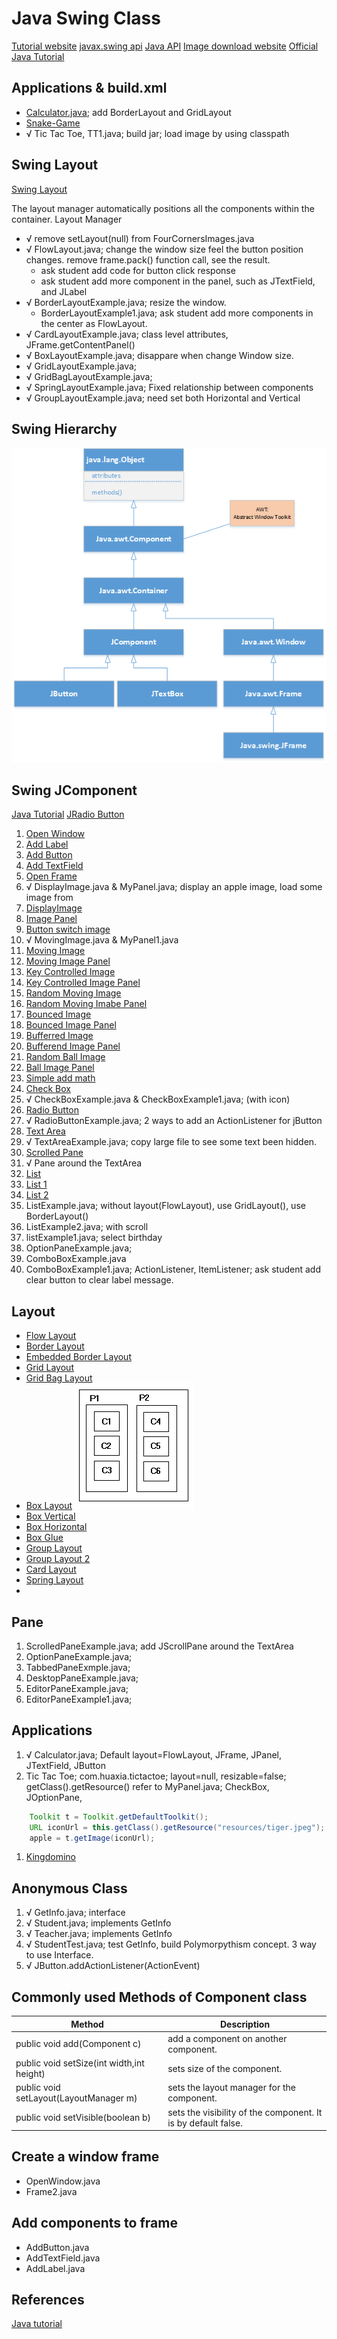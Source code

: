 # Java Swing Class

[Tutorial website](https://www.javatpoint.com/java-swing)
[javax.swing api](https://docs.oracle.com/javase/7/docs/api/javax/swing/package-summary.html)
[Java API](https://docs.oracle.com/javase/8/docs/api/)
[Image download website](http://www.pngmart.com/image/)
[Official Java Tutorial](https://docs.oracle.com/javase/tutorial/tutorialLearningPaths.html)

## Applications & build.xml
* [Calculator.java](../huaxia/src/com/huaxia/calculator/Calculator.java); add BorderLayout and GridLayout
* [Snake-Game](../Snake-Game/build.xml)
* √ Tic Tac Toe, TT1.java; build jar; load image by using classpath

## Swing Layout
[Swing Layout](https://www.tutorialspoint.com/swing/swing_layouts.htm)

The layout manager automatically positions all the components within the container. 
Layout Manager

* √ remove setLayout(null) from FourCornersImages.java
* √ FlowLayout.java; change the window size feel the button position changes. remove frame.pack() function call, see the result. 
    - ask student add code for button click response
    - ask student add more component in the panel, such as JTextField, and JLabel
* √ BorderLayoutExample.java; resize the window. 
    - BorderLayoutExample1.java; ask student add more components in the center as FlowLayout.
* √ CardLayoutExample.java; class level attributes, JFrame.getContentPanel()
* √ BoxLayoutExample.java; disappare when change Window size.
* √ GridLayoutExample.java;
* √ GridBagLayoutExample.java;
* √ SpringLayoutExample.java; Fixed relationship between components
* √ GroupLayoutExample.java; need set both Horizontal and Vertical

## Swing Hierarchy
![Container](Swing.png)

## Swing JComponent
[Java Tutorial](https://docs.oracle.com/javase/tutorial/uiswing/components/scrollpane.html)
[JRadio Button](https://www.geeksforgeeks.org/jradiobutton-java-swing/?ref=lbp)

1. [Open Window](../huaxia/src/com/huaxia/swing/OpenWindow.java)
7. [Add Label](../huaxia/src/com/huaxia/swing/AddLabel.java)
4. [Add Button](../huaxia/src/com/huaxia/swing/AddButton.java)
6. [Add TextField](../huaxia/src/com/huaxia/swing/AddTextField.java)
8. [Open Frame](../huaxia/src/com/huaxia/swing/Frame2.java)
9. √ DisplayImage.java & MyPanel.java; display an apple image, load some image from 
10. [DisplayImage](../huaxia/src/com/huaxia/swing/DisplayImage.java)
11. [Image Panel](../huaxia/src/com/huaxia/swing/MyPanel.java)
13. [Button switch image](../huaxia/src/com/huaxia/swing/FourCornersImage.java)
14. √ MovingImage.java & MyPanel1.java
15. [Moving Image](../huaxia/src/com/huaxia/swing/MoveImage.java) 
16. [Moving Image Panel](../huaxia/src/com/huaxia/swing/MyPanel1.java)
25. [Key Controlled Image](../huaxia/src/com/huaxia/swing/KeyboardControl.java)
26. [Key Controlled Image Panel](../huaxia/src/com/huaxia/swing/MyPanel2.java)
21. [Random Moving Image](../huaxia/src/com/huaxia/swing/RandomMoveImage.java)
22. [Random Moving Imabe Panel](../huaxia/src/com/huaxia/swing/MyPanel3.java)
17. [Bounced Image](../huaxia/src/com/huaxia/swing/DisplayBouncedImage.java)
18. [Bounced Image Panel](../huaxia/src/com/huaxia/swing/MyPanel4.java)
19. [Bufferred Image](../huaxia/src/com/huaxia/swing/DisplayBufferedImage.java)
20. [Bufferend Image Panel](../huaxia/src/com/huaxia/swing/MyPanel5.java)
23. [Random Ball Image](../huaxia/src/com/huaxia/swing/DiaplayBallImage.java)
24. [Ball Image Panel](../huaxia/src/com/huaxia/swing/MyPanel6.java)
25. [Simple add math](../huaxia/src/com/huaxia/swing/MyMath.java)
26. [Check Box](../huaxia/src/com/huaxia/swing/CheckBoxExample.java)
27. √ CheckBoxExample.java & CheckBoxExample1.java; (with icon)
28. [Radio Button](../huaxia/src/com/huaxia/swing/RadioButtonExample.java)
29. √ RadioButtonExample.java; 2 ways to add an ActionListener for jButton
30. [Text Area](../huaxia/src/com/huaxia/swing/TextAreaExample.java)
31. √ TextAreaExample.java; copy large file to see some text been hidden.
32. [Scrolled Pane](../huaxia/src/com/huaxia/swing/ScrolledPaneExample.java)
33. √ Pane around the TextArea
34. [List](../huaxia/src/com/huaxia/swing/ListExample.java)
35. [List 1](../huaxia/bin/com/huaxia/swing/ListExample1.class)
36. [List 2](../huaxia/src/com/huaxia/swing/ListExample2.java)
37. ListExample.java; without layout(FlowLayout), use GridLayout(), use BorderLayout() 
38. ListExample2.java; with scroll
39. listExample1.java; select birthday
40. OptionPaneExample.java;
41. ComboBoxExample.java 
42. ComboBoxExample1.java; ActionListener, ItemListener; ask student add clear button to clear label message.

## Layout
* [Flow Layout](../huaxia/src/com/huaxia/swing/layout/FlowLayoutExample.java)
* [Border Layout](../huaxia/src/com/huaxia/swing/layout/BorderLayoutExample.java)
* [Embedded Border Layout](../huaxia/src/com/huaxia/swing/layout/BorderLayoutExample1.java)
* [Grid Layout](../huaxia/src/com/huaxia/swing/layout/GridLayoutExample.java)
* [Grid Bag Layout](../huaxia/src/com/huaxia/swing/layout/GridBagLayoutExample.java)
* [Box Layout](../huaxia/src/com/huaxia/swing/layout/BoxLayoutExample.java)
![](images/BoxLayout-1.gif)
* [Box Vertical](../huaxia/src/com/huaxia/swing/layout/BoxVertical.java)
* [Box Horizontal](../huaxia/src/com/huaxia/swing/layout/BoxHorizontal.java)
* [Box Glue](../huaxia/src/com/huaxia/swing/layout/BoxLayoutVerticalGlueTest.java)
* [Group Layout](../huaxia/src/com/huaxia/swing/layout/GroupLayoutExample.java)
* [Group Layout 2](../huaxia/src/com/huaxia/swing/layout/GroupLayoutExample2.java)
* [Card Layout](../huaxia/src/com/huaxia/swing/layout/CardLayoutExample.java)
* [Spring Layout](../huaxia/src/com/huaxia/swing/layout/SpringLayoutExample.java)
* 
## Pane
1. ScrolledPaneExample.java; add JScrollPane around the TextArea
1. OptionPaneExample.java;
1. TabbedPaneExmple.java;
1. DesktopPaneExample.java;
1. EditorPaneExample.java;
1. EditorPaneExample1.java;


## Applications
1. √ Calculator.java; Default layout=FlowLayout, JFrame, JPanel, JTextField, JButton 
1. Tic Tac Toe; com.huaxia.tictactoe; layout=null, resizable=false; getClass().getResource() refer to MyPanel.java; CheckBox, JOptionPane,
```java
    Toolkit t = Toolkit.getDefaultToolkit();
    URL iconUrl = this.getClass().getResource("resources/tiger.jpeg");
    apple = t.getImage(iconUrl);
```
1. [Kingdomino](https://www.youtube.com/watch?v=Wo7tLXgnzzI)

 
## Anonymous Class
1. √ GetInfo.java; interface
1. √ Student.java; implements GetInfo
1. √ Teacher.java; implements GetInfo
1. √ StudentTest.java; test GetInfo, build Polymorpythism concept. 3 way to use Interface.
1. √ JButton.addActionListener(ActionEvent) 

## Commonly used Methods of Component class
Method |	Description
|---|---|
public void add(Component c)	|add a component on another component.
public void setSize(int width,int height)	|sets size of the component.
public void setLayout(LayoutManager m)	|sets the layout manager for the component.
public void setVisible(boolean b)	|sets the visibility of the component. It is by default false.

## Create a window frame

* OpenWindow.java
* Frame2.java

## Add components to frame
* AddButton.java
* AddTextField.java
* AddLabel.java

## References
[Java tutorial](http://www.java2s.com/Tutorial/Java/0240__Swing/BoxcreateVerticalGlue.htm)